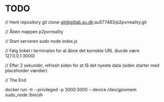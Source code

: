 # TODO

// Hent repository
git clone git@gitlab.au.dk:au577483/p2pvrreality.git

// Åben mappen p2pvrreality

// Start serveren
sudo node index.js

// Følg linket i terminalen for at åbne det korrekte URL (burde være 127.0.0.1:3000)

// Efter 2 sekunder, refresh siden for at få det nyeste data (siden starter med placeholder værdier)

// The End

docker run -ti --privileged -p 3000:3000 --device /dev/gpiomem  sudo_node /bin/sh